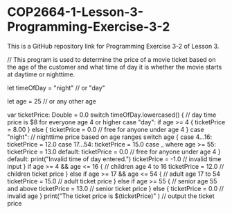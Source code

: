 # COP2664-1-Lesson-3-Programming-Exercise-3-2
This is a GitHub repository link for Programming Exercise 3-2 of Lesson 3.

// This program is used to determine the price of a movie ticket based on the age of the customer and what time of day it is whether the movie starts at daytime or nighttime.

let timeOfDay = "night" // or "day"

let age = 25 // or any other age

var ticketPrice: Double = 0.0 
switch timeOfDay.lowercased() {
  // day time price is $8 for everyone age 4 or higher
case "day":
    if age >= 4 {
        ticketPrice = 8.00
    } else {
        ticketPrice = 0.0 // free for anyone under age 4
    }
case "night":
   // nighttime price based on age ranges
   switch age {
   case 4...16:
      ticketPrice = 12.0
   case 17...54:
      ticketPrice = 15.0
   case _ where age >= 55:
      ticketPrice = 13.0
   default:
      ticketPrice = 0.0 // free for anyone under age 4
}
default:
   print("Invalid time of day entered.")
   ticketPrice = -1.0 // invalid time input
}
if age >= 4 && age <= 16 { // children age 4 to 16
    ticketPrice = 12.0 // children ticket price
} else if age >= 17 && age <= 54 { // adult age 17 to 54
    ticketPrice = 15.0 // adult ticket price
} else if age >= 55 { // senior age 55 and above
    ticketPrice = 13.0 // senior ticket price
} else {
    ticketPrice = 0.0 // invalid age
}
print("The ticket price is $\(ticketPrice)" ) // output the ticket price
